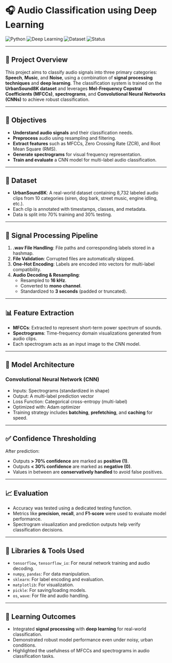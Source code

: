 # 🎧 Audio Classification using Deep Learning

![Python](https://img.shields.io/badge/Language-Python-blue)
![Deep Learning](https://img.shields.io/badge/Model-CNN-green)
![Dataset](https://img.shields.io/badge/Dataset-UrbanSound8K-orange)
![Status](https://img.shields.io/badge/Project-Audio_Classifier-brightgreen)

---

## 📌 Project Overview

This project aims to classify audio signals into three primary categories: **Speech**, **Music**, and **Noise**, using a combination of **signal processing techniques** and **deep learning**. The classification system is trained on the **UrbanSound8K dataset** and leverages **Mel-Frequency Cepstral Coefficients (MFCCs)**, **spectrograms**, and **Convolutional Neural Networks (CNNs)** to achieve robust classification.

---

## 🎯 Objectives

- **Understand audio signals** and their classification needs.
- **Preprocess** audio using resampling and filtering.
- **Extract features** such as MFCCs, Zero Crossing Rate (ZCR), and Root Mean Square (RMS).
- **Generate spectrograms** for visual frequency representation.
- **Train and evaluate** a CNN model for multi-label audio classification.

---

## 📁 Dataset

- **UrbanSound8K**: A real-world dataset containing 8,732 labeled audio clips from 10 categories (siren, dog bark, street music, engine idling, etc.).
- Each clip is annotated with timestamps, classes, and metadata.
- Data is split into 70% training and 30% testing.

---

## 🧪 Signal Processing Pipeline

1. **.wav File Handling**: File paths and corresponding labels stored in a hashmap.
2. **File Validation**: Corrupted files are automatically skipped.
3. **One-Hot Encoding**: Labels are encoded into vectors for multi-label compatibility.
4. **Audio Decoding & Resampling**:
   - Resampled to **16 kHz**.
   - Converted to **mono channel**.
   - Standardized to **3 seconds** (padded or truncated).

---

## 📊 Feature Extraction

- **MFCCs**: Extracted to represent short-term power spectrum of sounds.
- **Spectrograms**: Time-frequency domain visualizations generated from audio clips.
- Each spectrogram acts as an input image to the CNN model.

---

## 🧠 Model Architecture

### Convolutional Neural Network (CNN)

- Inputs: Spectrograms (standardized in shape)
- Output: A multi-label prediction vector
- Loss Function: Categorical cross-entropy (multi-label)
- Optimized with: Adam optimizer
- Training strategy includes **batching**, **prefetching**, and **caching** for speed.

---

## ✅ Confidence Thresholding

After prediction:

- Outputs **> 70% confidence** are marked as **positive (1)**.
- Outputs **< 30% confidence** are marked as **negative (0)**.
- Values in between are **conservatively handled** to avoid false positives.

---

## 📈 Evaluation

- Accuracy was tested using a dedicated testing function.
- Metrics like **precision**, **recall**, and **F1-score** were used to evaluate model performance.
- Spectrogram visualization and prediction outputs help verify classification decisions.

---

## 🧰 Libraries & Tools Used

- `tensorflow`, `tensorflow_io`: For neural network training and audio decoding.
- `numpy`, `pandas`: For data manipulation.
- `sklearn`: For label encoding and evaluation.
- `matplotlib`: For visualization.
- `pickle`: For saving/loading models.
- `os`, `wave`: For file and audio handling.

---

## 🧠 Learning Outcomes

- Integrated **signal processing** with **deep learning** for real-world classification.
- Demonstrated robust model performance even under noisy, urban conditions.
- Highlighted the usefulness of MFCCs and spectrograms in audio classification tasks.

